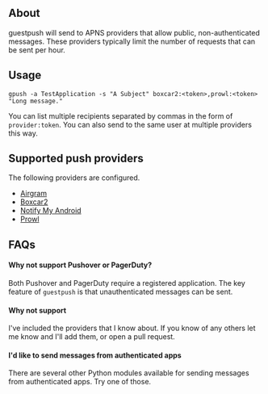 ## About

guestpush will send to APNS providers that allow public, non-authenticated
messages. These providers typically limit the number of requests that can be
sent per hour.

## Usage

    gpush -a TestApplication -s "A Subject" boxcar2:<token>,prowl:<token> "Long message."

You can list multiple recipients separated by commas in the form of `provider:token`.
You can also send to the same user at multiple providers this way.

## Supported push providers

The following providers are configured.

* [Airgram](http://airgram.app)
* [Boxcar2](http://boxcar.io)
* [Notify My Android](https://www.notifymyandroid.com/)
* [Prowl](http://www.prowlapp.com/)

## FAQs

#### Why not support Pushover or PagerDuty?

Both Pushover and PagerDuty require a registered application. The key feature
of `guestpush` is that unauthenticated messages can be sent.

#### Why not support <something else>

I've included the providers that I know about. If you know of any others let
me know and I'll add them, or open a pull request.

#### I'd like to send messages from authenticated apps

There are several other Python modules available for sending messages
from authenticated apps. Try one of those.
